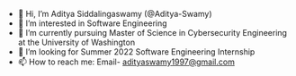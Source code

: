 - 👋 Hi, I’m Aditya Siddalingaswamy (@Aditya-Swamy)
- 👀 I’m interested in Software Engineering
- 🌱 I’m currently pursuing Master of Science in Cybersecurity Engineering at the University of Washington
- 💞️ I’m looking for Summer 2022 Software Engineering Internship
- 📫 How to reach me: Email- adityaswamy1997@gmail.com

<!---
Aditya-Swamy/Aditya-Swamy is a ✨ special ✨ repository because its `README.md` (this file) appears on your GitHub profile.
You can click the Preview link to take a look at your changes.
--->
